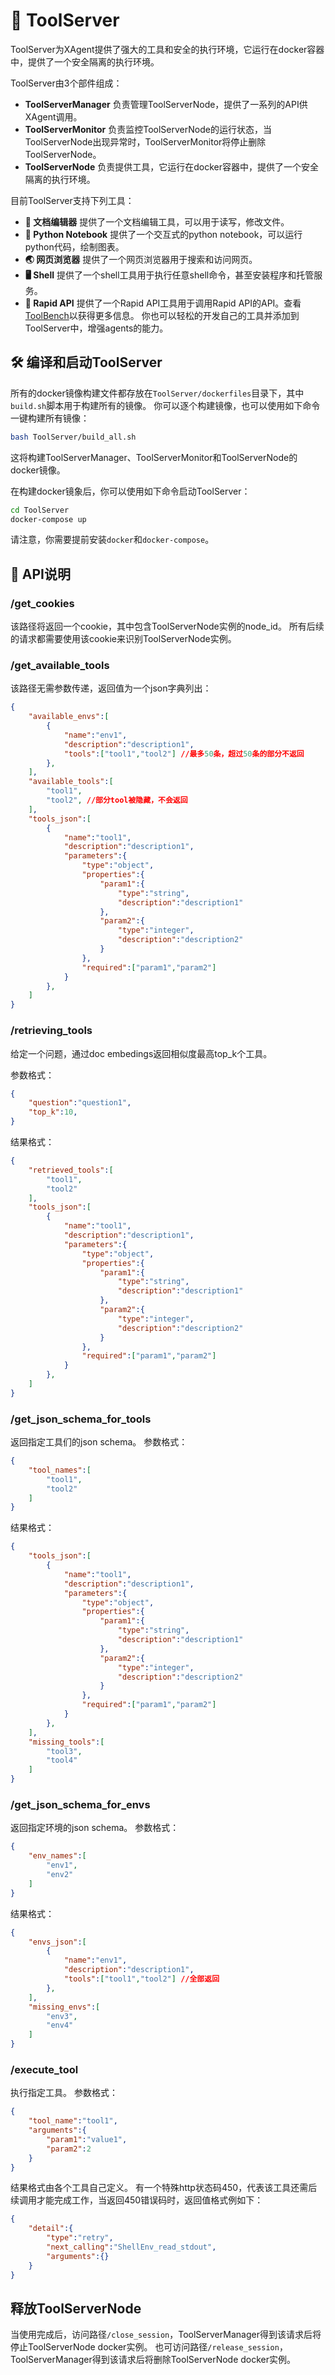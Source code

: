 # 🧰 ToolServer

ToolServer为XAgent提供了强大的工具和安全的执行环境，它运行在docker容器中，提供了一个安全隔离的执行环境。

ToolServer由3个部件组成：
- **ToolServerManager** 负责管理ToolServerNode，提供了一系列的API供XAgent调用。
- **ToolServerMonitor** 负责监控ToolServerNode的运行状态，当ToolServerNode出现异常时，ToolServerMonitor将停止删除ToolServerNode。
- **ToolServerNode** 负责提供工具，它运行在docker容器中，提供了一个安全隔离的执行环境。

目前ToolServer支持下列工具：
- **📝 文档编辑器** 提供了一个文档编辑工具，可以用于读写，修改文件。
- **📘 Python Notebook** 提供了一个交互式的python notebook，可以运行python代码，绘制图表。
- **🌏 网页浏览器** 提供了一个网页浏览器用于搜索和访问网页。
- **🖥️ Shell** 提供了一个shell工具用于执行任意shell命令，甚至安装程序和托管服务。
- **🧩 Rapid API** 提供了一个Rapid API工具用于调用Rapid API的API。查看[ToolBench](https://github.com/OpenBMB/ToolBench)以获得更多信息。
你也可以轻松的开发自己的工具并添加到ToolServer中，增强agents的能力。

## 🛠️ 编译和启动ToolServer
所有的docker镜像构建文件都存放在`ToolServer/dockerfiles`目录下，其中`build.sh`脚本用于构建所有的镜像。
你可以逐个构建镜像，也可以使用如下命令一键构建所有镜像：
```bash
bash ToolServer/build_all.sh
```
这将构建ToolServerManager、ToolServerMonitor和ToolServerNode的docker镜像。

在构建docker镜象后，你可以使用如下命令启动ToolServer：
```bash
cd ToolServer
docker-compose up
```
请注意，你需要提前安装`docker`和`docker-compose`。

## 🧩 API说明
### /get_cookies
该路径将返回一个cookie，其中包含ToolServerNode实例的node_id。
所有后续的请求都需要使用该cookie来识别ToolServerNode实例。

### /get_available_tools
该路径无需参数传递，返回值为一个json字典列出：
```JSON
{
    "available_envs":[
        {
            "name":"env1",
            "description":"description1",
            "tools":["tool1","tool2"] //最多50条，超过50条的部分不返回
        },
    ],
    "available_tools":[
        "tool1",
        "tool2", //部分tool被隐藏，不会返回
    ],
    "tools_json":[
        {
            "name":"tool1",
            "description":"description1",
            "parameters":{
                "type":"object",
                "properties":{
                    "param1":{
                        "type":"string",
                        "description":"description1"
                    },
                    "param2":{
                        "type":"integer",
                        "description":"description2"
                    }
                },
                "required":["param1","param2"]
            }
        },
    ]
}
```

### /retrieving_tools
给定一个问题，通过doc embedings返回相似度最高top_k个工具。

参数格式：
```JSON
{
    "question":"question1",
    "top_k":10,
}
```
结果格式：
```JSON
{
    "retrieved_tools":[
        "tool1",
        "tool2"
    ],
    "tools_json":[
        {
            "name":"tool1",
            "description":"description1",
            "parameters":{
                "type":"object",
                "properties":{
                    "param1":{
                        "type":"string",
                        "description":"description1"
                    },
                    "param2":{
                        "type":"integer",
                        "description":"description2"
                    }
                },
                "required":["param1","param2"]
            }
        },
    ]
}
```

### /get_json_schema_for_tools
返回指定工具们的json schema。
参数格式：
```JSON
{
    "tool_names":[
        "tool1",
        "tool2"
    ]
}
```
结果格式：
```JSON
{
    "tools_json":[
        {
            "name":"tool1",
            "description":"description1",
            "parameters":{
                "type":"object",
                "properties":{
                    "param1":{
                        "type":"string",
                        "description":"description1"
                    },
                    "param2":{
                        "type":"integer",
                        "description":"description2"
                    }
                },
                "required":["param1","param2"]
            }
        },
    ],
    "missing_tools":[
        "tool3",
        "tool4"
    ]
}
```

### /get_json_schema_for_envs
返回指定环境的json schema。
参数格式：
```JSON
{
    "env_names":[
        "env1",
        "env2"
    ]
}
```
结果格式：
```JSON
{
    "envs_json":[
        {
            "name":"env1",
            "description":"description1",
            "tools":["tool1","tool2"] //全部返回
        },
    ],
    "missing_envs":[
        "env3",
        "env4"
    ]
}
```

### /execute_tool
执行指定工具。
参数格式：
```JSON
{
    "tool_name":"tool1",
    "arguments":{
        "param1":"value1",
        "param2":2
    }
}
```
结果格式由各个工具自己定义。
有一个特殊http状态码450，代表该工具还需后续调用才能完成工作，当返回450错误码时，返回值格式例如下：
```JSON
{
    "detail":{
        "type":"retry",
        "next_calling":"ShellEnv_read_stdout",
        "arguments":{}
    }
}
```



## 释放ToolServerNode
当使用完成后，访问路径`/close_session`，ToolServerManager得到该请求后将停止ToolServerNode docker实例。
也可访问路径`/release_session`，ToolServerManager得到该请求后将删除ToolServerNode docker实例。

